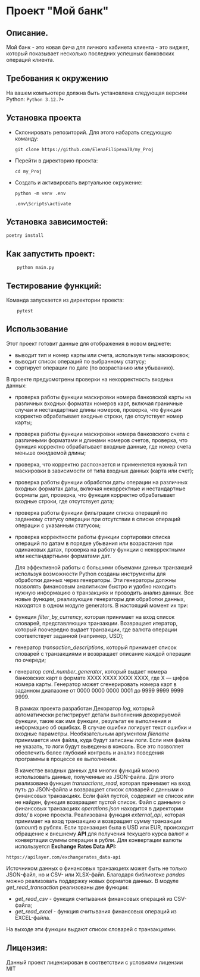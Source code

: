 # Проект "Мой банк"
## Описание. 
   Мой банк - это новая фича для личного кабинета клиента - это виджет, который показывает
   несколько последних успешных банковских операций клиента.
   

## Требования к окружению
  На вашем компьютере должна быть установлена следующая версияи Python:
    ```
     Python 3.12.7+
    ```
## Установка проекта 
  - Склонировать репозиторий. Для этого набарать следующую команду:
    ```
    git clone https://github.com/ElenaFilipeva70/my_Proj
    ```
  - Перейти в директорию проекта:
    ```
    cd my_Proj
    ```
  - Создать и активировать виртуальное окружение:
    ```
    python -m venv .env

    .env\Scripts\activate 
    ```
## Установка зависимостей:
    
    poetry install

## Как запустить проект:
```
    python main.py   
```

## Тестирование функций:

Команда запускается из директории проекта:
```
    pytest
```

## Использование

Этот проект готовит данные для отображения в новом виджете: 
 - выводит тип и номер карты или счета, используя типы маскировок;
 - выводит список операций по выбранному статусу;
 - сортирует операции по дате (по возрастанию или убыванию).

В проекте предусмотрены проверки на некорректность входных данных:
- проверка работы функции маскировки номера банковской карты на различных входных
  форматах номеров карт, включая граничные случаи и нестандартные длины номеров,
  проверка, что функция корректно обрабатывает входные строки, где отсутствует
  номер карты;
- проверка работы функции маскировки номера банковского счета с различными форматами 
  и длинами номеров счетов, проверка, что функция корректно обрабатывает входные данные, 
  где номер счета меньше ожидаемой длины;
- проверка, что корректно распознается и применяется нужный тип маскировки в зависимости 
  от типа входных данных (карта или счет);
- проверка работы функции обработки даты операции на различных входных форматах даты, 
  включая некорректные и нестандартные форматы дат, проверка, что функция корректно 
  обрабатывает входные строки, где отсутствует дата;
- проверка работы функции фильтрации списка операций по заданному статусу операции при
  отсутствии в списке операций операции с указанным статусом;
- проверка корректности работы функции сортировки списка операций по датам в порядке
  убывания или возрастания при одинаковых датах, проверка на работу функции с некорректными
  или нестандартными форматами дат.

    Для эффективной работы с большими объемами данных транзакций используя возможности Python
 созданы инструменты для обработки данных через генераторы. Эти генераторы должны позволять 
 финансовым аналитикам быстро и удобно находить нужную информацию о транзакциях и проводить 
 анализ данных. Все новые функции, реализующие генераторы для обработки данных, находятся
 в одном модуле generators. В настоящий момент их три:
- функция *filter_by_currency*, которая принимает на вход список словарей, представляющих 
  транзакции. Возвращает итератор, который поочередно выдает транзакции, где валюта операции 
  соответствует заданной (например, USD);
- генератор *transaction_descriptions*, который принимает список словарей с транзакциями и 
  возвращает описание каждой операции по очереди;
- генератор *card_number_generator*, который выдает номера банковских карт в формате 
  XXXX XXXX XXXX XXXX, где X — цифра номера карты. Генератор может сгенерировать номера 
  карт в заданном диапазоне от 0000 0000 0000 0001 до 9999 9999 9999 9999.

    В рамках проекта разработан Декоратор *log*, который автоматически регистрирует детали выполнения декорируемой функции,
такие как имя функции, результат ее выполнения и информацию об ошибках. В случае ошибки логирует текст ошибки и входные
параметры. Необязательным аргументом *filename* принимается имя файла, куда будут записаны логи. Если имя файла 
не указать, то логи будут выведены в консоль. Все это позволяет обеспечить более глубокий контроль и анализ поведения
программы в процессе ее выполнения.

    В качестве входных данных для многих функций можно использовать данные, полученные из JSON-файла. Для этого
реализована функция *transactions_read*, которая принимает на вход путь до JSON-файла и возвращает список словарей с
данными о финансовых транзакциях. Если файл пустой, содержит не список или не найден, функция возвращает пустой список.
Файл с данными о финансовых транзакциях *operations.json* находится в директории *data/* в корне проекта.
Реализована функция *external_api*, которая принимает на вход транзакцию и возвращает сумму транзакции (*amount*) в рублях.
Если транзакция была в USD или EUR, происходит обращение к внешнему **API** для получения текущего курса валют и 
конвертации суммы операции в рубли. Для конвертации валюты используется **Exchange Rates Data API:** 
```
https://apilayer.com/exchangerates_data-api
```

Источником данных о финансовых транзакциях может быть не только JSON-файл, но и CSV- или XLSX-файл. Благодаря библиотеке 
*pandas* можно реализовать поддержку новых форматов данных. В модуле *get_read_transaction* реализованы две функции:
- *get_read_csv* - функция считывания финансовых операций из CSV-файла;
- *get_read_excel* - функция считывания финансовых операций из EXCEL-файла.

На выходе эти функции выдают список словарей с транзакциями.

## Лицензия:

Данный проект лицензирован в соответствии с условиями лицензии MIT 
